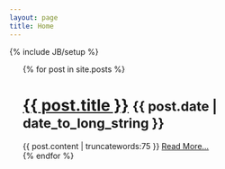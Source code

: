 ```yaml
---
layout: page
title: Home
---
```

{% include JB/setup %}

<ul class="posts">
  {% for post in site.posts %}
      <div class="page-header">
        <h1> <a href="{{ BASE_PATH }}{{ post.url}}">{{ post.title }}</a> <small>{{ post.date | date_to_long_string }}</small></h1>
        </div>
          <div class="content">
            {{ post.content | truncatewords:75 }}
            <a href="{{ post.url }}"> Read More...</a>
          </div>
  {% endfor %}
</ul>



